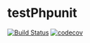 # testPhpunit

[![Build Status](https://travis-ci.org/vasilevdm/testPhpunit.svg?branch=master)](https://travis-ci.org/vasilevdm/testPhpunit) [![codecov](https://codecov.io/gh/vasilevdm/testPhpunit/branch/master/graph/badge.svg)](https://codecov.io/gh/vasilevdm/testPhpunit)
